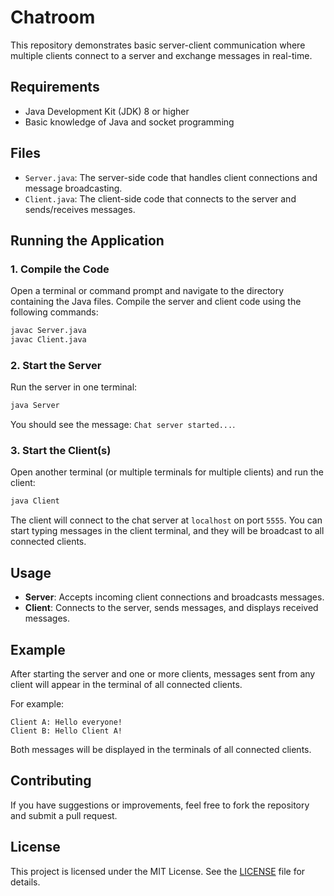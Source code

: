 # Chatroom

This repository demonstrates basic server-client communication where multiple clients connect to a server and exchange messages in real-time.

## Requirements

- Java Development Kit (JDK) 8 or higher
- Basic knowledge of Java and socket programming

## Files

- `Server.java`: The server-side code that handles client connections and message broadcasting.
- `Client.java`: The client-side code that connects to the server and sends/receives messages.

## Running the Application

### 1. Compile the Code

Open a terminal or command prompt and navigate to the directory containing the Java files. Compile the server and client code using the following commands:

```sh
javac Server.java
javac Client.java
```

### 2. Start the Server

Run the server in one terminal:

```sh
java Server
```

You should see the message: `Chat server started...`.

### 3. Start the Client(s)

Open another terminal (or multiple terminals for multiple clients) and run the client:

```sh
java Client
```

The client will connect to the chat server at `localhost` on port `5555`. You can start typing messages in the client terminal, and they will be broadcast to all connected clients.

## Usage

- **Server**: Accepts incoming client connections and broadcasts messages.
- **Client**: Connects to the server, sends messages, and displays received messages.

## Example

After starting the server and one or more clients, messages sent from any client will appear in the terminal of all connected clients. 

For example:

```
Client A: Hello everyone!
Client B: Hello Client A!
```

Both messages will be displayed in the terminals of all connected clients.

## Contributing

If you have suggestions or improvements, feel free to fork the repository and submit a pull request.

## License

This project is licensed under the MIT License. See the [LICENSE](LICENSE) file for details.
